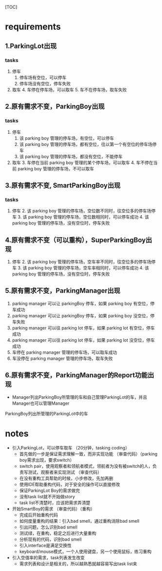 [TOC]
# requirements	
## 1.ParkingLot出现

### tasks
1. 停车
	1. 停车场有空位，可以停车
	2. 停车场没有空位，停车失败
3. 取车
	4. 车停在停车场，可以取车
	5. 车不在停车场，取车失败

## 2.原有需求不变，ParkingBoy出现

### tasks
1. 停车
	1. 该 parking boy 管理的停车场，有空位，可以停车
	2. 该 parking boy 管理的停车场，都有空位，往以第一个有空位的停车场停车
	3. 该 parking boy 管理的停车场，都没有空位，不能停车
2. 取车
	3. 车停在当前 parking boy 管理的某个停车场，可以取车
	4. 车不停在当前 parking boy 管理的停车场，不可以取车
 
## 3.原有需求不变, SmartParkingBoy出现
### tasks
1. 停车
	2. 该 parking boy 管理的停车场，空位数不同时，往空位多的停车场停车
	3. 该 parking boy 管理的停车场，空位数相同时，可以停车成功
	4. 该 parking boy 管理的停车场，没有空位时，停车失败

## 4.原有需求不变（可以重构），SuperParkingBoy出现
1. 停车
	2. 该 parking boy 管理的停车场，空车率不同时，往空位多的停车场停车
	3. 该 parking boy 管理的停车场，空车率相同时，可以停车成功
	4. 该 parking boy 管理的停车场，没有空位时，停车失败

## 5.原有需求不变，ParkingManager出现
1. parking manager 可以让 parkingBoy 停车，如果 parking boy 有空位，停车成功
1. parking manager 可以让 parkingBoy 停车，如果 parking boy 没空位，停车失败
1. parking manager 可以往 parking lot 停车，如果 parking lot 有空位，停车成功
1. parking manager 可以往 parking lot 停车，如果 parking lot 没空位，停车成功
2. 车停在 parking manager 管理的停车场，可以取车成功
2. 车没停在 parking manager 管理的停车场，取车失败

## 6.原有需求不变，ParkingManager的Report功能出现

*	Manager列出ParkingBoy所管理的车和自己管理ParkingLot的车，并且Manager也可以管理Manager

ParkingBoy列出所管理的ParkingLot中的车


# notes

*	引入ParkingLot，可以停车取车 （20分钟，tasking coding）
	*	首先做的一步是保证需求理解一致，而非实现功能 （审查代码）（parking boy需求出现，要求switch）
	*	switch pair，使用观察者和领航者模式，领航者为没有被switch的人，负责写测试，观察者来实现测试 （审查代码）
	*	在没有重构工具帮助的时候，小步修改，先加再删
	*	使用IDE帮助重构代码，对于安全的操作可以直接修改
	*	保证ParkingLot Boy的需求做完
	*	没有task list就不开始做story
	*	task list不清楚时，应该把需求弄清楚
*	开始SmartBoy的需求 （审查代码）（重构）
	*	完成后开始重构代码
	*	如何度量重构的结果：引入bad smell，通过重构消除bad smell
	*	引出问题，怎么识别bad smell
	*	测试绿，在重构，稳定之后进行大量重构
	*	分析现有的代码，识别bad smell
	*	引入interface是满足交换性
	*	keyboard/mouse模式，一个人使用键盘，另一个使用鼠标，练习重构
*	引入空值率的需求，task列表发生改变
	*	需求列表和设计是相关的，所以越熟悉就越容易写出task list来
